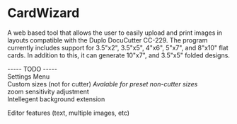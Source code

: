 # CardWizard

A web based tool that allows the user to easily upload and print images in layouts compatible with the Duplo DocuCutter CC-229. The program currently includes support for 3.5"x2", 3.5"x5", 4"x6", 5"x7", and 8"x10" flat cards. In addition to this, it can generate 10"x7", and 3.5"x5" folded designs.

----- TODO -----<br>
Settings Menu<br>
Custom sizes (not for cutter) *Avalable for preset non-cutter sizes*<br>
zoom sensitivity adjustment<br>
Intellegent background extension<br>

Editor features (text, multiple images, etc)<br>
